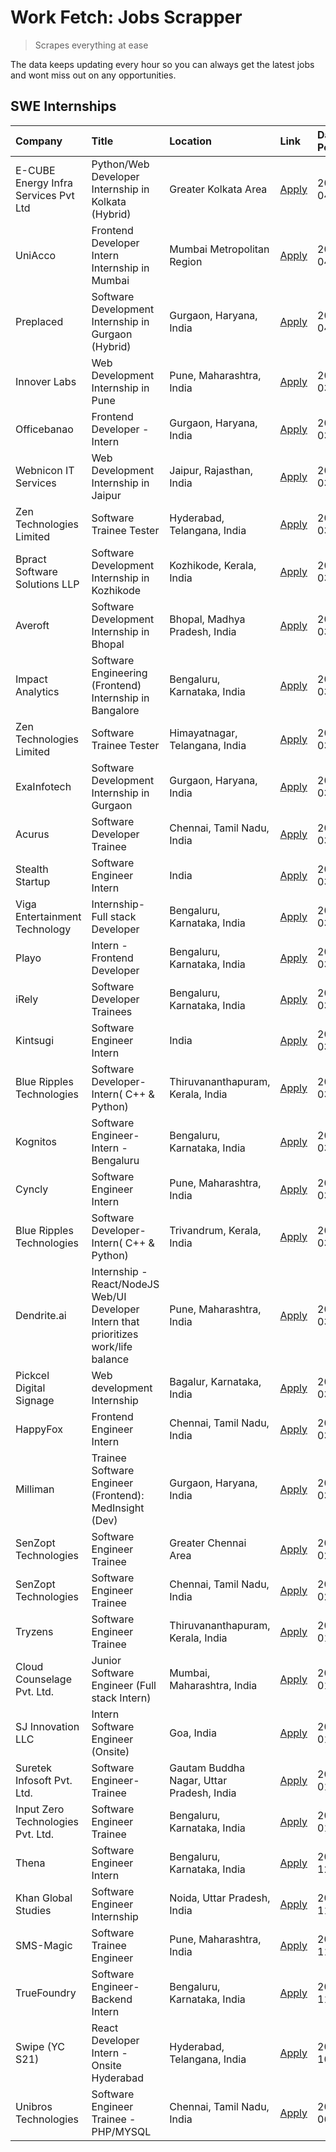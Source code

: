 # Work Fetch: Jobs Scrapper
> Scrapes everything at ease

The data keeps updating every hour so you can always get the latest jobs and wont miss out on any opportunities.

## SWE Internships
<!--START_SECTION:workfetch-->
| Company                              | Title                                                                                | Location                                  | Link                                                                                                                                                                                                                                                                                                | Date Posted   |
|:-------------------------------------|:-------------------------------------------------------------------------------------|:------------------------------------------|:----------------------------------------------------------------------------------------------------------------------------------------------------------------------------------------------------------------------------------------------------------------------------------------------------|:--------------|
| E-CUBE Energy Infra Services Pvt Ltd | Python/Web Developer Internship in Kolkata (Hybrid)                                  | Greater Kolkata Area                      | [Apply](https://in.linkedin.com/jobs/view/python-web-developer-internship-in-kolkata-hybrid-at-e-cube-energy-infra-services-pvt-ltd-3882160442?position=29&pageNum=0&refId=4pBiH8x5hur5Gnfak8Uobw%3D%3D&trackingId=mCFDkKnt6hTFwTMqpnmR7A%3D%3D&trk=public_jobs_jserp-result_search-card)           | 2024-04-02    |
| UniAcco                              | Frontend Developer Intern Internship in Mumbai                                       | Mumbai Metropolitan Region                | [Apply](https://in.linkedin.com/jobs/view/frontend-developer-intern-internship-in-mumbai-at-uniacco-3882160492?position=58&pageNum=0&refId=4pBiH8x5hur5Gnfak8Uobw%3D%3D&trackingId=0ZGyXVu0XhT7XL%2BI5j3rsQ%3D%3D&trk=public_jobs_jserp-result_search-card)                                         | 2024-04-02    |
| Preplaced                            | Software Development Internship in Gurgaon (Hybrid)                                  | Gurgaon, Haryana, India                   | [Apply](https://in.linkedin.com/jobs/view/software-development-internship-in-gurgaon-hybrid-at-preplaced-3880567870?position=25&pageNum=0&refId=4pBiH8x5hur5Gnfak8Uobw%3D%3D&trackingId=GEp3knt%2F0ujYJwyndj9xaw%3D%3D&trk=public_jobs_jserp-result_search-card)                                    | 2024-04-01    |
| Innover Labs                         | Web Development Internship in Pune                                                   | Pune, Maharashtra, India                  | [Apply](https://in.linkedin.com/jobs/view/web-development-internship-in-pune-at-innover-labs-3875494237?position=9&pageNum=0&refId=4pBiH8x5hur5Gnfak8Uobw%3D%3D&trackingId=6h4Cik%2BjLMxXhyrRAXmy5A%3D%3D&trk=public_jobs_jserp-result_search-card)                                                 | 2024-03-28    |
| Officebanao                          | Frontend Developer - Intern                                                          | Gurgaon, Haryana, India                   | [Apply](https://in.linkedin.com/jobs/view/frontend-developer-intern-at-officebanao-3871265915?position=14&pageNum=0&refId=4pBiH8x5hur5Gnfak8Uobw%3D%3D&trackingId=NHSsUJCwaHJ7sO97v7WkRw%3D%3D&trk=public_jobs_jserp-result_search-card)                                                            | 2024-03-28    |
| Webnicon IT Services                 | Web Development Internship in Jaipur                                                 | Jaipur, Rajasthan, India                  | [Apply](https://in.linkedin.com/jobs/view/web-development-internship-in-jaipur-at-webnicon-it-services-3875495207?position=60&pageNum=0&refId=4pBiH8x5hur5Gnfak8Uobw%3D%3D&trackingId=94HD6oVKo1G5q%2FfG4LuujA%3D%3D&trk=public_jobs_jserp-result_search-card)                                      | 2024-03-28    |
| Zen Technologies Limited             | Software Trainee Tester                                                              | Hyderabad, Telangana, India               | [Apply](https://in.linkedin.com/jobs/view/software-trainee-tester-at-zen-technologies-limited-3872036112?position=13&pageNum=0&refId=4pBiH8x5hur5Gnfak8Uobw%3D%3D&trackingId=skR1GU0Bix%2FTmhYDvNoknw%3D%3D&trk=public_jobs_jserp-result_search-card)                                               | 2024-03-27    |
| Bpract Software Solutions LLP        | Software Development Internship in Kozhikode                                         | Kozhikode, Kerala, India                  | [Apply](https://in.linkedin.com/jobs/view/software-development-internship-in-kozhikode-at-bpract-software-solutions-llp-3874054300?position=22&pageNum=0&refId=4pBiH8x5hur5Gnfak8Uobw%3D%3D&trackingId=iiJn%2Bqez%2Brkt8406ojoK0w%3D%3D&trk=public_jobs_jserp-result_search-card)                   | 2024-03-27    |
| Averoft                              | Software Development Internship in Bhopal                                            | Bhopal, Madhya Pradesh, India             | [Apply](https://in.linkedin.com/jobs/view/software-development-internship-in-bhopal-at-averoft-3874051550?position=50&pageNum=0&refId=4pBiH8x5hur5Gnfak8Uobw%3D%3D&trackingId=leZc7nld%2BooVjo16%2FmZGiA%3D%3D&trk=public_jobs_jserp-result_search-card)                                            | 2024-03-27    |
| Impact Analytics                     | Software Engineering (Frontend) Internship in Bangalore                              | Bengaluru, Karnataka, India               | [Apply](https://in.linkedin.com/jobs/view/software-engineering-frontend-internship-in-bangalore-at-impact-analytics-3872535077?position=4&pageNum=0&refId=4pBiH8x5hur5Gnfak8Uobw%3D%3D&trackingId=Rf04Q9kXEBckwGi5qGE06w%3D%3D&trk=public_jobs_jserp-result_search-card)                            | 2024-03-26    |
| Zen Technologies Limited             | Software Trainee Tester                                                              | Himayatnagar, Telangana, India            | [Apply](https://in.linkedin.com/jobs/view/software-trainee-tester-at-zen-technologies-limited-3872100214?position=11&pageNum=0&refId=4pBiH8x5hur5Gnfak8Uobw%3D%3D&trackingId=mttPtp3X3kVUbD3KYHN6bQ%3D%3D&trk=public_jobs_jserp-result_search-card)                                                 | 2024-03-26    |
| ExaInfotech                          | Software Development Internship in Gurgaon                                           | Gurgaon, Haryana, India                   | [Apply](https://in.linkedin.com/jobs/view/software-development-internship-in-gurgaon-at-exainfotech-3872534185?position=18&pageNum=0&refId=4pBiH8x5hur5Gnfak8Uobw%3D%3D&trackingId=W1FGreQW6Tj2Lqb%2FwY4mGA%3D%3D&trk=public_jobs_jserp-result_search-card)                                         | 2024-03-26    |
| Acurus                               | Software Developer Trainee                                                           | Chennai, Tamil Nadu, India                | [Apply](https://in.linkedin.com/jobs/view/software-developer-trainee-at-acurus-3871400616?position=24&pageNum=0&refId=4pBiH8x5hur5Gnfak8Uobw%3D%3D&trackingId=QminxivYH%2BYvbD2uU%2B3UQQ%3D%3D&trk=public_jobs_jserp-result_search-card)                                                            | 2024-03-26    |
| Stealth Startup                      | Software Engineer Intern                                                             | India                                     | [Apply](https://in.linkedin.com/jobs/view/software-engineer-intern-at-stealth-startup-3868406943?position=46&pageNum=0&refId=4pBiH8x5hur5Gnfak8Uobw%3D%3D&trackingId=tISK8lCHkJtva%2B2%2F2iZ4RA%3D%3D&trk=public_jobs_jserp-result_search-card)                                                     | 2024-03-26    |
| Viga Entertainment Technology        | Internship-Full stack Developer                                                      | Bengaluru, Karnataka, India               | [Apply](https://in.linkedin.com/jobs/view/internship-full-stack-developer-at-viga-entertainment-technology-3870669789?position=33&pageNum=0&refId=4pBiH8x5hur5Gnfak8Uobw%3D%3D&trackingId=4JH9qCMn%2F0xo8nO7lWQO8Q%3D%3D&trk=public_jobs_jserp-result_search-card)                                  | 2024-03-25    |
| Playo                                | Intern - Frontend Developer                                                          | Bengaluru, Karnataka, India               | [Apply](https://in.linkedin.com/jobs/view/intern-frontend-developer-at-playo-3864131172?position=7&pageNum=0&refId=4pBiH8x5hur5Gnfak8Uobw%3D%3D&trackingId=APnT4bREazPjiV%2BORC%2BPZw%3D%3D&trk=public_jobs_jserp-result_search-card)                                                               | 2024-03-22    |
| iRely                                | Software Developer Trainees                                                          | Bengaluru, Karnataka, India               | [Apply](https://in.linkedin.com/jobs/view/software-developer-trainees-at-irely-3860566039?position=2&pageNum=0&refId=4pBiH8x5hur5Gnfak8Uobw%3D%3D&trackingId=KZhdd3PMCByipUgmrF6EfQ%3D%3D&trk=public_jobs_jserp-result_search-card)                                                                 | 2024-03-18    |
| Kintsugi                             | Software Engineer Intern                                                             | India                                     | [Apply](https://in.linkedin.com/jobs/view/software-engineer-intern-at-kintsugi-3857074071?position=37&pageNum=0&refId=4pBiH8x5hur5Gnfak8Uobw%3D%3D&trackingId=GE6145UsmUiUwGqJSaXLNQ%3D%3D&trk=public_jobs_jserp-result_search-card)                                                                | 2024-03-16    |
| Blue Ripples Technologies            | Software Developer- Intern( C++ & Python)                                            | Thiruvananthapuram, Kerala, India         | [Apply](https://in.linkedin.com/jobs/view/software-developer-intern-c%2B%2B-python-at-blue-ripples-technologies-3855594494?position=19&pageNum=0&refId=4pBiH8x5hur5Gnfak8Uobw%3D%3D&trackingId=jsRW8k8YrUIS4yxS6S8poQ%3D%3D&trk=public_jobs_jserp-result_search-card)                               | 2024-03-14    |
| Kognitos                             | Software Engineer-Intern -Bengaluru                                                  | Bengaluru, Karnataka, India               | [Apply](https://in.linkedin.com/jobs/view/software-engineer-intern-bengaluru-at-kognitos-3855361239?position=8&pageNum=0&refId=4pBiH8x5hur5Gnfak8Uobw%3D%3D&trackingId=gMenl%2Bw%2B6vL9eRlt9WWeHw%3D%3D&trk=public_jobs_jserp-result_search-card)                                                   | 2024-03-13    |
| Cyncly                               | Software Engineer Intern                                                             | Pune, Maharashtra, India                  | [Apply](https://in.linkedin.com/jobs/view/software-engineer-intern-at-cyncly-3853990178?position=20&pageNum=0&refId=4pBiH8x5hur5Gnfak8Uobw%3D%3D&trackingId=I7XSBxfdSN6Mnc%2FWDKQXSA%3D%3D&trk=public_jobs_jserp-result_search-card)                                                                | 2024-03-13    |
| Blue Ripples Technologies            | Software Developer- Intern( C++  & Python)                                           | Trivandrum, Kerala, India                 | [Apply](https://in.linkedin.com/jobs/view/software-developer-intern-c%2B%2B-python-at-blue-ripples-technologies-3856150730?position=21&pageNum=0&refId=4pBiH8x5hur5Gnfak8Uobw%3D%3D&trackingId=eB3Idakbyq3gM5PjB3RWmg%3D%3D&trk=public_jobs_jserp-result_search-card)                               | 2024-03-13    |
| Dendrite.ai                          | Internship - React/NodeJS Web/UI Developer Intern that prioritizes work/life balance | Pune, Maharashtra, India                  | [Apply](https://in.linkedin.com/jobs/view/internship-react-nodejs-web-ui-developer-intern-that-prioritizes-work-life-balance-at-dendrite-ai-3853583200?position=38&pageNum=0&refId=4pBiH8x5hur5Gnfak8Uobw%3D%3D&trackingId=JhRzC29Ggwp%2FYa1kvaRI4g%3D%3D&trk=public_jobs_jserp-result_search-card) | 2024-03-12    |
| Pickcel Digital Signage              | Web development Internship                                                           | Bagalur, Karnataka, India                 | [Apply](https://in.linkedin.com/jobs/view/web-development-internship-at-pickcel-digital-signage-3849506118?position=52&pageNum=0&refId=4pBiH8x5hur5Gnfak8Uobw%3D%3D&trackingId=ask%2BKwkQPG%2FNbgXGRzeuJQ%3D%3D&trk=public_jobs_jserp-result_search-card)                                           | 2024-03-08    |
| HappyFox                             | Frontend Engineer Intern                                                             | Chennai, Tamil Nadu, India                | [Apply](https://in.linkedin.com/jobs/view/frontend-engineer-intern-at-happyfox-3848357951?position=48&pageNum=0&refId=4pBiH8x5hur5Gnfak8Uobw%3D%3D&trackingId=0S4J6yYOv2%2FEBVoMl8EQ8Q%3D%3D&trk=public_jobs_jserp-result_search-card)                                                              | 2024-03-07    |
| Milliman                             | Trainee Software Engineer (Frontend): MedInsight (Dev)                               | Gurgaon, Haryana, India                   | [Apply](https://in.linkedin.com/jobs/view/trainee-software-engineer-frontend-medinsight-dev-at-milliman-3792874280?position=12&pageNum=0&refId=4pBiH8x5hur5Gnfak8Uobw%3D%3D&trackingId=S5P94PycYzqcplwy%2BZey2A%3D%3D&trk=public_jobs_jserp-result_search-card)                                     | 2024-03-01    |
| SenZopt Technologies                 | Software Engineer Trainee                                                            | Greater Chennai Area                      | [Apply](https://in.linkedin.com/jobs/view/software-engineer-trainee-at-senzopt-technologies-3827688781?position=39&pageNum=0&refId=4pBiH8x5hur5Gnfak8Uobw%3D%3D&trackingId=6UE0kvYN0bxTDHu%2BisYGJw%3D%3D&trk=public_jobs_jserp-result_search-card)                                                 | 2024-02-12    |
| SenZopt Technologies                 | Software Engineer Trainee                                                            | Chennai, Tamil Nadu, India                | [Apply](https://in.linkedin.com/jobs/view/software-engineer-trainee-at-senzopt-technologies-3827686880?position=54&pageNum=0&refId=4pBiH8x5hur5Gnfak8Uobw%3D%3D&trackingId=Iwwt89dHvzXWZC6jZGkJ0g%3D%3D&trk=public_jobs_jserp-result_search-card)                                                   | 2024-02-12    |
| Tryzens                              | Software Engineer Trainee                                                            | Thiruvananthapuram, Kerala, India         | [Apply](https://in.linkedin.com/jobs/view/software-engineer-trainee-at-tryzens-3809363491?position=41&pageNum=0&refId=4pBiH8x5hur5Gnfak8Uobw%3D%3D&trackingId=%2F9U6Z3yeUzcs%2FT4bZwUn6Q%3D%3D&trk=public_jobs_jserp-result_search-card)                                                            | 2024-01-18    |
| Cloud Counselage Pvt. Ltd.           | Junior Software Engineer (Full stack Intern)                                         | Mumbai, Maharashtra, India                | [Apply](https://in.linkedin.com/jobs/view/junior-software-engineer-full-stack-intern-at-cloud-counselage-pvt-ltd-3803132814?position=32&pageNum=0&refId=4pBiH8x5hur5Gnfak8Uobw%3D%3D&trackingId=BoCXAVBJEyY4C7ANYKtyuQ%3D%3D&trk=public_jobs_jserp-result_search-card)                              | 2024-01-11    |
| SJ Innovation LLC                    | Intern Software Engineer (Onsite)                                                    | Goa, India                                | [Apply](https://in.linkedin.com/jobs/view/intern-software-engineer-onsite-at-sj-innovation-llc-3799959011?position=49&pageNum=0&refId=4pBiH8x5hur5Gnfak8Uobw%3D%3D&trackingId=QZYQ6hVbsfTD99KH4UAITQ%3D%3D&trk=public_jobs_jserp-result_search-card)                                                | 2024-01-11    |
| Suretek Infosoft Pvt. Ltd.           | Software Engineer-Trainee                                                            | Gautam Buddha Nagar, Uttar Pradesh, India | [Apply](https://in.linkedin.com/jobs/view/software-engineer-trainee-at-suretek-infosoft-pvt-ltd-3800934643?position=27&pageNum=0&refId=4pBiH8x5hur5Gnfak8Uobw%3D%3D&trackingId=ra4fTCMx1jyD7Dya54G4mg%3D%3D&trk=public_jobs_jserp-result_search-card)                                               | 2024-01-09    |
| Input Zero Technologies Pvt. Ltd.    | Software Engineer Trainee                                                            | Bengaluru, Karnataka, India               | [Apply](https://in.linkedin.com/jobs/view/software-engineer-trainee-at-input-zero-technologies-pvt-ltd-3800927643?position=35&pageNum=0&refId=4pBiH8x5hur5Gnfak8Uobw%3D%3D&trackingId=Nj%2Fq2Vn6TIFKcLNl80af3g%3D%3D&trk=public_jobs_jserp-result_search-card)                                      | 2024-01-09    |
| Thena                                | Software Engineer Intern                                                             | Bengaluru, Karnataka, India               | [Apply](https://in.linkedin.com/jobs/view/software-engineer-intern-at-thena-3778731751?position=23&pageNum=0&refId=4pBiH8x5hur5Gnfak8Uobw%3D%3D&trackingId=5KPXo8uibNuuiOu4EVgJQA%3D%3D&trk=public_jobs_jserp-result_search-card)                                                                   | 2023-12-05    |
| Khan Global Studies                  | Software Engineer Internship                                                         | Noida, Uttar Pradesh, India               | [Apply](https://in.linkedin.com/jobs/view/software-engineer-internship-at-khan-global-studies-3766942197?position=56&pageNum=0&refId=4pBiH8x5hur5Gnfak8Uobw%3D%3D&trackingId=BMbIgexGUUKZebl9JSD1DA%3D%3D&trk=public_jobs_jserp-result_search-card)                                                 | 2023-11-27    |
| SMS-Magic                            | Software Trainee Engineer                                                            | Pune, Maharashtra, India                  | [Apply](https://in.linkedin.com/jobs/view/software-trainee-engineer-at-sms-magic-3761409781?position=34&pageNum=0&refId=4pBiH8x5hur5Gnfak8Uobw%3D%3D&trackingId=kCb80UTorMMIkT1%2BpKvRmQ%3D%3D&trk=public_jobs_jserp-result_search-card)                                                            | 2023-11-16    |
| TrueFoundry                          | Software Engineer-Backend Intern                                                     | Bengaluru, Karnataka, India               | [Apply](https://in.linkedin.com/jobs/view/software-engineer-backend-intern-at-truefoundry-3779508170?position=36&pageNum=0&refId=4pBiH8x5hur5Gnfak8Uobw%3D%3D&trackingId=mBiQ%2BKla9gwxRKC8W%2FmS%2FQ%3D%3D&trk=public_jobs_jserp-result_search-card)                                               | 2023-11-10    |
| Swipe (YC S21)                       | React Developer Intern - Onsite Hyderabad                                            | Hyderabad, Telangana, India               | [Apply](https://in.linkedin.com/jobs/view/react-developer-intern-onsite-hyderabad-at-swipe-yc-s21-3737600089?position=40&pageNum=0&refId=4pBiH8x5hur5Gnfak8Uobw%3D%3D&trackingId=%2FxXLYFzy9iZ802Gvs95D6Q%3D%3D&trk=public_jobs_jserp-result_search-card)                                           | 2023-10-13    |
| Unibros Technologies                 | Software Engineer Trainee - PHP/MYSQL                                                | Chennai, Tamil Nadu, India                | [Apply](https://in.linkedin.com/jobs/view/software-engineer-trainee-php-mysql-at-unibros-technologies-3656599241?position=42&pageNum=0&refId=4pBiH8x5hur5Gnfak8Uobw%3D%3D&trackingId=ycumWLSgAer3e8RHxU0mnw%3D%3D&trk=public_jobs_jserp-result_search-card)                                         | 2023-06-12    |
<!--END_SECTION:workfetch-->
